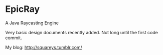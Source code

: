 EpicRay
=======

A Java Raycasting Engine

Very basic design documents recently added. Not long until the first code commit.

My blog: http://squareys.tumblr.com/
